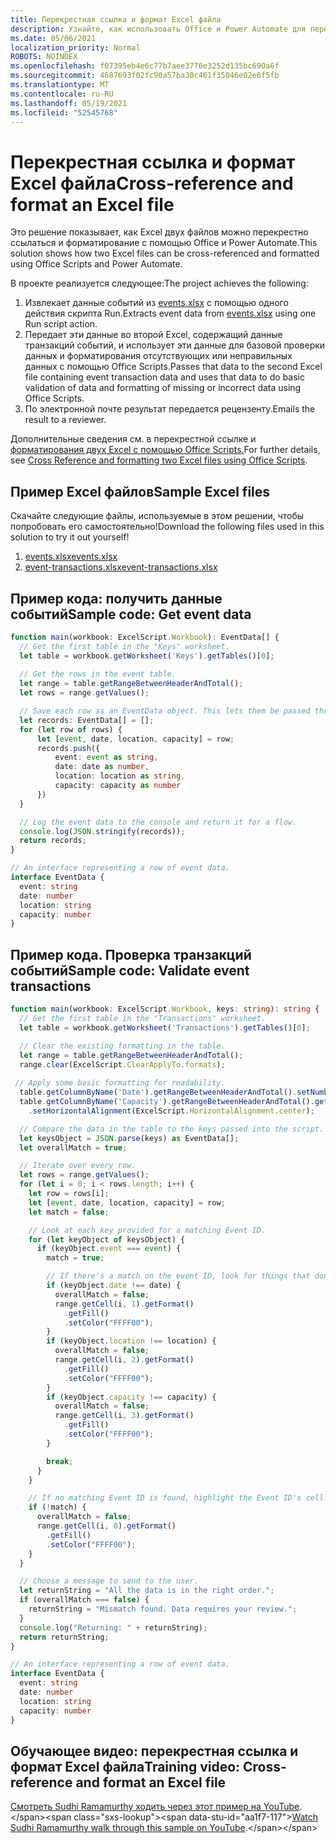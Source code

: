 ```yaml
---
title: Перекрестная ссылка и формат Excel файла
description: Узнайте, как использовать Office и Power Automate для перекрестной ссылки и формата Excel файла.
ms.date: 05/06/2021
localization_priority: Normal
ROBOTS: NOINDEX
ms.openlocfilehash: f07395eb4e6c77b7aee3776e3252d135bc690a6f
ms.sourcegitcommit: 4687693f02fc90a57ba30c461f35046e02e6f5fb
ms.translationtype: MT
ms.contentlocale: ru-RU
ms.lasthandoff: 05/19/2021
ms.locfileid: "52545768"
---
```

# <a name="cross-reference-and-format-an-excel-file"></a><span data-ttu-id="aa1f7-103">Перекрестная ссылка и формат Excel файла</span><span class="sxs-lookup"><span data-stu-id="aa1f7-103">Cross-reference and format an Excel file</span></span>

<span data-ttu-id="aa1f7-104">Это решение показывает, как Excel двух файлов можно перекрестно ссылаться и форматирование с помощью Office и Power Automate.</span><span class="sxs-lookup"><span data-stu-id="aa1f7-104">This solution shows how two Excel files can be cross-referenced and formatted using Office Scripts and Power Automate.</span></span>

<span data-ttu-id="aa1f7-105">В проекте реализуется следующее:</span><span class="sxs-lookup"><span data-stu-id="aa1f7-105">The project achieves the following:</span></span>

1. <span data-ttu-id="aa1f7-106">Извлекает данные событий из <a href="events.xlsx">events.xlsx</a> с помощью одного действия скрипта Run.</span><span class="sxs-lookup"><span data-stu-id="aa1f7-106">Extracts event data from <a href="events.xlsx">events.xlsx</a> using one Run script action.</span></span>
1. <span data-ttu-id="aa1f7-107">Передает эти данные во второй Excel, содержащий данные транзакций событий, и использует эти данные для базовой проверки данных и форматирования отсутствующих или неправильных данных с помощью Office Scripts.</span><span class="sxs-lookup"><span data-stu-id="aa1f7-107">Passes that data to the second Excel file containing event transaction data and uses that data to do basic validation of data and formatting of missing or incorrect data using Office Scripts.</span></span>
1. <span data-ttu-id="aa1f7-108">По электронной почте результат передается рецензенту.</span><span class="sxs-lookup"><span data-stu-id="aa1f7-108">Emails the result to a reviewer.</span></span>

<span data-ttu-id="aa1f7-109">Дополнительные сведения см. в перекрестной ссылке и [форматирования двух Excel с помощью Office Scripts.](https://powerusers.microsoft.com/t5/Power-Automate-Cookbook/Cross-Reference-and-formatting-two-Excel-files-using-Office/td-p/728535)</span><span class="sxs-lookup"><span data-stu-id="aa1f7-109">For further details, see [Cross Reference and formatting two Excel files using Office Scripts](https://powerusers.microsoft.com/t5/Power-Automate-Cookbook/Cross-Reference-and-formatting-two-Excel-files-using-Office/td-p/728535).</span></span>

## <a name="sample-excel-files"></a><span data-ttu-id="aa1f7-110">Пример Excel файлов</span><span class="sxs-lookup"><span data-stu-id="aa1f7-110">Sample Excel files</span></span>

<span data-ttu-id="aa1f7-111">Скачайте следующие файлы, используемые в этом решении, чтобы попробовать его самостоятельно!</span><span class="sxs-lookup"><span data-stu-id="aa1f7-111">Download the following files used in this solution to try it out yourself!</span></span>

1. <span data-ttu-id="aa1f7-112"><a href="events.xlsx">events.xlsx</a></span><span class="sxs-lookup"><span data-stu-id="aa1f7-112"><a href="events.xlsx">events.xlsx</a></span></span>
1. <span data-ttu-id="aa1f7-113"><a href="event-transactions.xlsx">event-transactions.xlsx</a></span><span class="sxs-lookup"><span data-stu-id="aa1f7-113"><a href="event-transactions.xlsx">event-transactions.xlsx</a></span></span>

## <a name="sample-code-get-event-data"></a><span data-ttu-id="aa1f7-114">Пример кода: получить данные событий</span><span class="sxs-lookup"><span data-stu-id="aa1f7-114">Sample code: Get event data</span></span>

```TypeScript
function main(workbook: ExcelScript.Workbook): EventData[] {
  // Get the first table in the "Keys" worksheet.
  let table = workbook.getWorksheet('Keys').getTables()[0];
  
  // Get the rows in the event table.
  let range = table.getRangeBetweenHeaderAndTotal();
  let rows = range.getValues();

  // Save each row as an EventData object. This lets them be passed through Power Automate.
  let records: EventData[] = [];
  for (let row of rows) {
      let [event, date, location, capacity] = row;
      records.push({
          event: event as string,
          date: date as number, 
          location: location as string,
          capacity: capacity as number
      })
  }

  // Log the event data to the console and return it for a flow.
  console.log(JSON.stringify(records));
  return records;
}

// An interface representing a row of event data.
interface EventData {
  event: string
  date: number
  location: string
  capacity: number
}
```

## <a name="sample-code-validate-event-transactions"></a><span data-ttu-id="aa1f7-115">Пример кода. Проверка транзакций событий</span><span class="sxs-lookup"><span data-stu-id="aa1f7-115">Sample code: Validate event transactions</span></span>

```TypeScript
function main(workbook: ExcelScript.Workbook, keys: string): string {
  // Get the first table in the "Transactions" worksheet.
  let table = workbook.getWorksheet('Transactions').getTables()[0];

  // Clear the existing formatting in the table.
  let range = table.getRangeBetweenHeaderAndTotal();
  range.clear(ExcelScript.ClearApplyTo.formats);
    
 // Apply some basic formatting for readability.
  table.getColumnByName('Date').getRangeBetweenHeaderAndTotal().setNumberFormatLocal("yyyy-mm-dd;@");
  table.getColumnByName('Capacity').getRangeBetweenHeaderAndTotal().getFormat()
    .setHorizontalAlignment(ExcelScript.HorizontalAlignment.center);

  // Compare the data in the table to the keys passed into the script.
  let keysObject = JSON.parse(keys) as EventData[];
  let overallMatch = true;

  // Iterate over every row.
  let rows = range.getValues();
  for (let i = 0; i < rows.length; i++) {
    let row = rows[i];
    let [event, date, location, capacity] = row;
    let match = false;

    // Look at each key provided for a matching Event ID.
    for (let keyObject of keysObject) {
      if (keyObject.event === event) {
        match = true;

        // If there's a match on the event ID, look for things that don't match and highlight them.
        if (keyObject.date !== date) {
          overallMatch = false;
          range.getCell(i, 1).getFormat()
            .getFill()
            .setColor("FFFF00");
        }
        if (keyObject.location !== location) {
          overallMatch = false;
          range.getCell(i, 2).getFormat()
            .getFill()
            .setColor("FFFF00");
        }
        if (keyObject.capacity !== capacity) {
          overallMatch = false;
          range.getCell(i, 3).getFormat()
            .getFill()
            .setColor("FFFF00");
        }

        break;
      }
    }

    // If no matching Event ID is found, highlight the Event ID's cell.
    if (!match) {
      overallMatch = false;
      range.getCell(i, 0).getFormat()
        .getFill()
        .setColor("FFFF00");      
    }  
  }

  // Choose a message to send to the user.
  let returnString = "All the data is in the right order.";
  if (overallMatch === false) {
    returnString = "Mismatch found. Data requires your review.";
  }
  console.log("Returning: " + returnString);
  return returnString;
}

// An interface representing a row of event data.
interface EventData {
  event: string
  date: number
  location: string
  capacity: number
}
```

## <a name="training-video-cross-reference-and-format-an-excel-file"></a><span data-ttu-id="aa1f7-116">Обучающее видео: перекрестная ссылка и формат Excel файла</span><span class="sxs-lookup"><span data-stu-id="aa1f7-116">Training video: Cross-reference and format an Excel file</span></span>

<span data-ttu-id="aa1f7-117">[Смотреть Sudhi Ramamurthy ходить через этот пример на YouTube](https://youtu.be/dVwqBf483qo").</span><span class="sxs-lookup"><span data-stu-id="aa1f7-117">[Watch Sudhi Ramamurthy walk through this sample on YouTube](https://youtu.be/dVwqBf483qo").</span></span>
